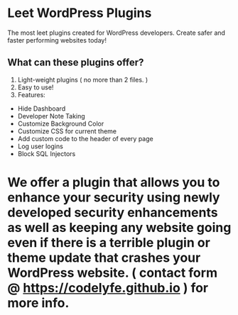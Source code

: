 # Leet WordPress Plugins
 The most leet plugins created for WordPress developers. Create safer and faster performing websites today! 

## What can these plugins offer?

1. Light-weight plugins ( no more than 2 files. )
2. Easy to use!
3. Features:
- Hide Dashboard
- Developer Note Taking
- Customize Background Color
- Customize CSS for current theme
- Add custom code to the header of every page
- Log user logins
- Block SQL Injectors

# We offer a plugin that allows you to enhance your security using newly developed security enhancements as well as keeping any website going even if there is a terrible plugin or theme update that crashes your WordPress website. ( contact form @ https://codelyfe.github.io ) for more info.
